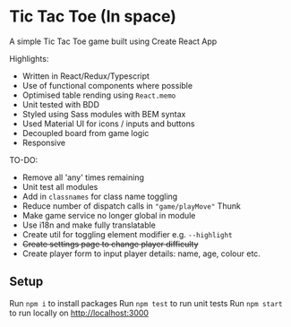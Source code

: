 # Tic Tac Toe (In space) 

A simple Tic Tac Toe game built using Create React App

Highlights:

- Written in React/Redux/Typescript
- Use of functional components where possible
- Optimised table rending using `React.memo`
- Unit tested with BDD
- Styled using Sass modules with BEM syntax
- Used Material UI for icons / inputs and buttons
- Decoupled board from game logic
- Responsive

TO-DO:

- Remove all 'any' times remaining
- Unit test all modules
- Add in `classnames` for class name toggling
- Reduce number of dispatch calls in `"game/playMove"` Thunk
- Make game service no longer global in module
- Use i18n and make fully translatable
- Create util for toggling element modifier e.g. `--highlight`
- ~~Create settings page to change player difficulty~~
- Create player form to input player details: name, age, colour etc.

## Setup 

Run `npm i` to install packages
Run `npm test` to run unit tests
Run `npm start` to run locally on [http://localhost:3000](http://localhost:3000)